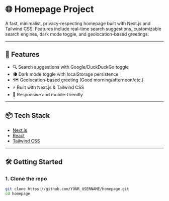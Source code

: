 # 🌐 Homepage Project

A fast, minimalist, privacy-respecting homepage built with Next.js and Tailwind CSS. Features include real-time search suggestions, customizable search engines, dark mode toggle, and geolocation-based greetings.

---

## 🚀 Features

- 🔍 Search suggestions with Google/DuckDuckGo toggle
- 🌘 Dark mode toggle with localStorage persistence
- 🗺️ Geolocation-based greeting (Good morning/afternoon/etc.)
- ⚡ Built with Next.js & Tailwind CSS
- 📱 Responsive and mobile-friendly

---

## 📦 Tech Stack

- [Next.js](https://nextjs.org/)
- [React](https://reactjs.org/)
- [Tailwind CSS](https://tailwindcss.com/)


---

## 🛠️ Getting Started

### 1. Clone the repo

```bash
git clone https://github.com/YOUR_USERNAME/homepage.git
cd homepage


